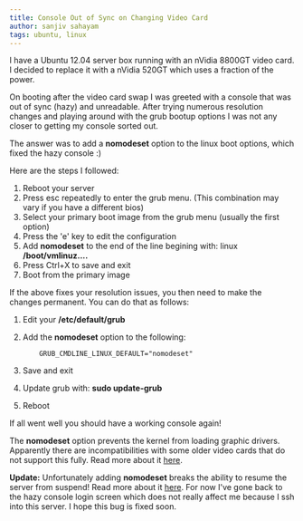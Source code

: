 ```yaml
---
title: Console Out of Sync on Changing Video Card
author: sanjiv sahayam
tags: ubuntu, linux
---
```


I have a Ubuntu 12.04 server box running with an nVidia 8800GT video card. I decided to replace it with a nVidia 520GT which uses a fraction of the power.

On booting after the video card swap I was greeted with a console that was out of sync (hazy) and unreadable. After trying numerous resolution changes and playing around with the grub bootup options I was not any closer to getting my console sorted out.

The answer was to add a __nomodeset__ option to the linux boot options, which fixed the hazy console :)

Here are the steps I followed:

1. Reboot your server
2. Press esc repeatedly to enter the grub menu. (This combination may vary if you have a different bios)
3. Select your primary boot image from the grub menu (usually the first option)
4. Press the 'e' key to edit the configuration
5. Add __nomodeset__ to the end of the line begining with: linux __/boot/vmlinuz....__
6. Press Ctrl+X to save and exit
7. Boot from the primary image

If the above fixes your resolution issues, you then need to make the changes permanent. You can do that as follows:

1. Edit your __/etc/default/grub__
2. Add the __nomodeset__ option to the following:

           GRUB_CMDLINE_LINUX_DEFAULT="nomodeset"

3. Save and exit
4. Update grub with: __sudo update-grub__
5. Reboot

If all went well you should have a working console again!

The __nomodeset__ option prevents the kernel from loading graphic drivers. Apparently there are incompatibilities with some older video cards that do not support this fully. Read more about it [here](http://ubuntuforums.org/showthread.php?t=1613132).

__Update:__ Unfortunately adding __nomodeset__ breaks the ability to resume the server from suspend! Read more about it [here](https://bugs.launchpad.net/ubuntu/+source/linux/+bug/960920). For now I've gone back to the hazy console login screen which does not really affect me because I ssh into this server. I hope this bug is fixed soon.    

